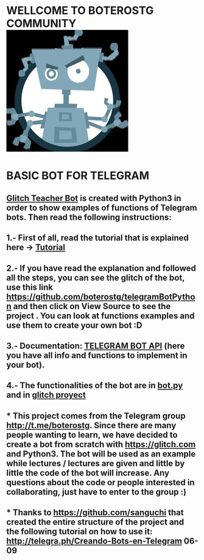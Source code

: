 # WELLCOME TO BOTEROSTG COMMUNITY ![BoterosTG](boterostg.jpg) 

# BASIC BOT FOR TELEGRAM

## [Glitch Teacher Bot](http://t.me/glitch_teacher_bot) is created with Python3 in order to show examples of functions of Telegram bots. Then read the following instructions:

## 1.- First of all, read the tutorial that is explained here -> [Tutorial](http://telegra.ph/Creando-Bots-en-Telegram-06-09)

## 2.- If you have read the explanation and followed all the steps, you can see the glitch of the bot, use this link https://github.com/boterostg/telegramBotPython and then click on View Source to see the project . You can look at functions examples and use them to create your own bot :D

## 3.- Documentation: [TELEGRAM BOT API](https://core.telegram.org/bots/api) (here you have all info and functions to implement in your bot). 

## 4.- The functionalities of the bot are in [bot.py](https://github.com/boterostg/botBasicoGlitch/blob/master/bot.py) and in  [glitch proyect](https://glitch.com/~glitch-teacher-bot)

## * This project comes from the Telegram group http://t.me/boterostg. Since there are many people wanting to learn, we have decided to create a bot from scratch with https://glitch.com and Python3. The bot will be used as an example while lectures / lectures are given and little by little the code of the bot will increase. Any questions about the code or people interested in collaborating, just have to enter to the group :)

## * Thanks to https://github.com/sanguchi that created the entire structure of the project and the following tutorial on how to use it: http://telegra.ph/Creando-Bots-en-Telegram 06- 09
